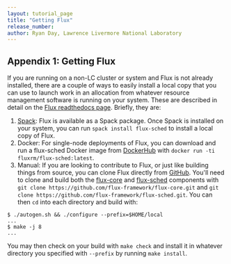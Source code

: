 ```yaml
---
layout: tutorial_page
title: "Getting Flux"
release_number:
author: Ryan Day, Lawrence Livermore National Laboratory
---
```


## Appendix 1: Getting Flux
If you are running on a non-LC cluster or system and Flux is not already installed, there are a couple of ways to easily install a local copy that you can use to launch work in an allocation from whatever resource management software is running on your system. These are described in detail on the [Flux readthedocs page](https://flux-framework.readthedocs.io/en/latest/quickstart.html#building-the-code). Briefly, they are:
1. [Spack](https://github.com/spack/spack): Flux is available as a Spack package. Once Spack is installed on your system, you can run `spack install flux-sched` to install a local copy of Flux.
2. Docker: For single-node deployments of Flux, you can download and run a flux-sched Docker image from [DockerHub](https://hub.docker.com/u/fluxrm) with `docker run -ti fluxrm/flux-sched:latest`.
3. Manual: If you are looking to contribute to Flux, or just like building things from source, you can clone Flux directly from [GitHub](https://github.com/flux-framework/). You'll need to clone and build both the [flux-core](https://github.com/flux-framework/flux-core) and [flux-sched](https://github.com/flux-framework/flux-sched) components with `git clone https://github.com/flux-framework/flux-core.git` and `git clone https://github.com/flux-framework/flux-sched.git`. You can then `cd` into each directory and build with:
```
$ ./autogen.sh && ./configure --prefix=$HOME/local
...
$ make -j 8
...
```
You may then check on your build with `make check` and install it in whatever directory you specified with `--prefix` by running `make install`.
